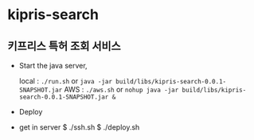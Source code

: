 # kipris-search
## 키프리스 특허 조회 서비스

- Start the java server,

  local : `./run.sh` or `java -jar build/libs/kipris-search-0.0.1-SNAPSHOT.jar`
  AWS   : `./aws.sh` or `nohup java -jar build/libs/kipris-search-0.0.1-SNAPSHOT.jar &`

- Deploy

- get in server
$ ./ssh.sh
$ ./deploy.sh


